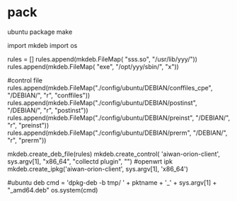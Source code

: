 # pack
ubuntu package make

import mkdeb
import os

rules = []
rules.append(mkdeb.FileMap(
    "sss.so", "/usr/lib/yyy/"))
rules.append(mkdeb.FileMap(
"exe", "/opt/yyy/sbin/", "x"))

#control file
rules.append(mkdeb.FileMap("./config/ubuntu/DEBIAN/conffiles_cpe",
                           "/DEBIAN/", "r", "conffiles"))
rules.append(mkdeb.FileMap("./config/ubuntu/DEBIAN/postinst",
                           "/DEBIAN/", "r", "postinst"))
rules.append(mkdeb.FileMap("./config/ubuntu/DEBIAN/preinst",
                           "/DEBIAN/", "r", "preinst"))
rules.append(mkdeb.FileMap("./config/ubuntu/DEBIAN/prerm",
                           "/DEBIAN/", "r", "prerm"))

mkdeb.create_deb_file(rules)
mkdeb.create_control(
    'aiwan-orion-client', sys.argv[1], "x86_64", "collectd plugin", "")
#openwrt ipk
mkdeb.create_ipkg('aiwan-orion-client',
                  sys.argv[1], 'x86_64')

#ubuntu deb
cmd = 'dpkg-deb -b tmp/ ' + pktname + '_' + sys.argv[1] + "_amd64.deb"
os.system(cmd)